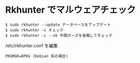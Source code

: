 # Rkhunter でマルウェアチェック

    $ sudo rkhunter --update データベースをアップデート
    $ sudo rkhunter -c チェック
    $ sudo rkhunter -c --sk 中間ポーズを省略してチェック

/etc/rkhunter.conf を編集

    PKGMGR=DPKG (Debian 系の場合)
